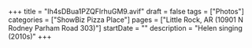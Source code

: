 +++
title = "Ih4sDBua1PZQFlrhuGM9.avif"
draft = false
tags = ["Photos"]
categories = ["ShowBiz Pizza Place"]
pages = ["Little Rock, AR (10901 N Rodney Parham Road 303)"]
startDate = ""
description = "Helen singing (2010s)"
+++
